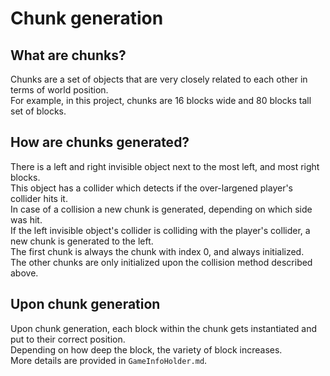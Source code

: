 # Chunk generation
## What are chunks?
Chunks are a set of objects that are very closely related to each other in terms of world position.  
For example, in this project, chunks are 16 blocks wide and 80 blocks tall set of blocks.  

## How are chunks generated?
There is a left and right invisible object next to the most left, and most right blocks.  
This object has a collider which detects if the over-largened player's collider hits it.  
In case of a collision a new chunk is generated, depending on which side was hit.  
If the left invisible object's collider is colliding with the player's collider, a new chunk is generated to the left.  
The first chunk is always the chunk with index 0, and always initialized.  
The other chunks are only initialized upon the collision method described above.  

## Upon chunk generation
Upon chunk generation, each block within the chunk gets instantiated and put to their correct position.  
Depending on how deep the block, the variety of block increases.  
More details are provided in `GameInfoHolder.md`.
